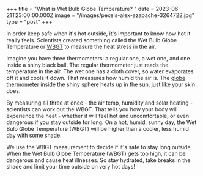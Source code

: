 +++
title = "What is Wet Bulb Globe Temperature? "
date = 2023-06-21T23:00:00.000Z
image = "/images/pexels-alex-azabache-3264722.jpg"
type = "post"
+++

In order keep safe when it's hot outside, it's important to know how hot it really feels. Scientists created something called the Wet Bulb Globe Temperature or [WBGT]() to measure the heat stress in the air.

Imagine you have three thermometers: a regular one, a wet one, and one inside a shiny black ball. The regular thermometer just reads the temperature in the air. The wet one has a cloth cover, so water evaporates off it and cools it down. That measures how humid the air is. The [globe thermometer]() inside the shiny sphere heats up in the sun, just like your skin does.

By measuring all three at once - the air temp, humidity and solar heating - scientists can work out the WBGT. That tells you how your body will experience the heat - whether it will feel hot and uncomfortable, or even dangerous if you stay outside for long. On a hot, humid, sunny day, the Wet Bulb Globe Temperature (WBGT) will be higher than a cooler, less humid day with some shade.

We use the WBGT measurement to decide if it's safe to stay long outside. When the Wet Bulb Globe Temperature (WBGT) gets too high, it can be dangerous and cause heat illnesses. So stay hydrated, take breaks in the shade and limit your time outside on very hot days!
